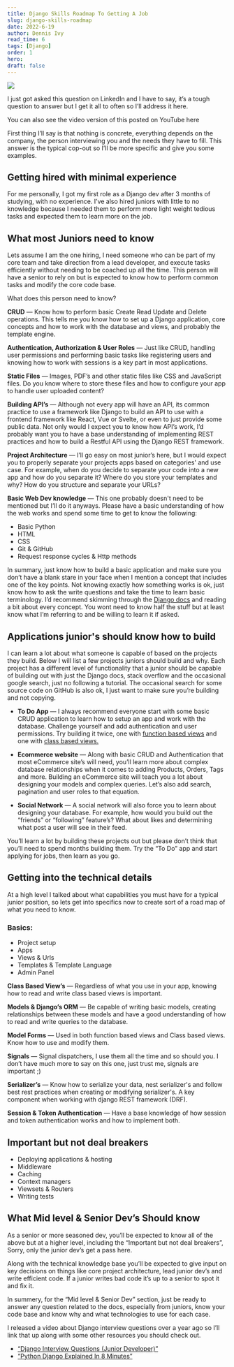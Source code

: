 ```yaml
---
title: Django Skills Roadmap To Getting A Job
slug: django-skills-roadmap
date: 2022-6-19
author: Dennis Ivy
read_time: 6
tags: [Django]
order: 1
hero: 
draft: false
---
```


![](images/django-skills-1.PNG)

I just got asked this question on LinkedIn and I have to say, it’s a tough question to answer but I get it all to often so I’ll address it here.

You can also see the video version of this posted on YouTube here

First thing I’ll say is that nothing is concrete, everything depends on the company, the person interviewing you and the needs they have to fill. This answer is the typical cop-out so I’ll be more specific and give you some examples.

## Getting hired with minimal experience

For me personally, I got my first role as a Django dev after 3 months of studying, with no experience. I’ve also hired juniors with little to no knowledge because I needed them to perform more light weight tedious tasks and expected them to learn more on the job.

## What most Juniors need to know

Lets assume I am the one hiring, I need someone who can be part of my core team and take direction from a lead developer, and execute tasks efficiently without needing to be coached up all the time. This person will have a senior to rely on but is expected to know how to perform common tasks and modify the core code base.

What does this person need to know?

**CRUD** — Know how to perform basic Create Read Update and Delete operations. This tells me you know how to set up a Django application, core concepts and how to work with the database and views, and probably the template engine.

**Authentication, Authorization & User Roles** — Just like CRUD, handling user permissions and performing basic tasks like registering users and knowing how to work with sessions is a key part in most applications.

**Static Files** — Images, PDF’s and other static files like CSS and JavaScript files. Do you know where to store these files and how to configure your app to handle user uploaded content?

**Building API’s** — Although not every app will have an API, its common practice to use a framework like Django to build an API to use with a frontend framework like React, Vue or Svelte, or even to just provide some public data. Not only would I expect you to know how API’s work, I’d probably want you to have a base understanding of implementing REST practices and how to build a Restful API using the Django REST framework.

**Project Architecture** — I’ll go easy on most junior’s here, but I would expect you to properly separate your projects apps based on categories' and use case. For example, when do you decide to separate your code into a new app and how do you separate it? Where do you store your templates and why? How do you structure and separate your URLs?

**Basic Web Dev knowledge** — This one probably doesn't need to be mentioned but I’ll do it anyways. Please have a basic understanding of how the web works and spend some time to get to know the following:

- Basic Python
- HTML
- CSS
- Git & GitHub
- Request response cycles & Http methods

In summary, just know how to build a basic application and make sure you don’t have a blank stare in your face when I mention a concept that includes one of the key points. Not knowing exactly how something works is ok, just know how to ask the write questions and take the time to learn basic terminology. I’d recommend skimming through the [Django docs](https://docs.djangoproject.com/en/4.0/) and reading a bit about every concept. You wont need to know half the stuff but at least know what I’m referring to and be willing to learn it if asked.

## Applications junior's should know how to build

I can learn a lot about what someone is capable of based on the projects they build. Below I will list a few projects juniors should build and why. Each project has a different level of functionality that a junior should be capable of building out with just the Django docs, stack overflow and the occasional google search, just no following a tutorial. The occasional search for some source code on GitHub is also ok, I just want to make sure you’re building and not copying.

- **To Do App** — I always recommend everyone start with some basic CRUD application to learn how to setup an app and work with the database. Challenge yourself and add authentication and user permissions. Try building it twice, one with [function based views](https://youtu.be/4RWFvXDUmjo) and one with [class based views.](https://youtu.be/llbtoQTt4qw)

- **Ecommerce website** — Along with basic CRUD and Authentication that most eCommerce site’s will need, you’ll learn more about complex database relationships when it comes to adding Products, Orders, Tags and more. Building an eCommerce site will teach you a lot about designing your models and complex queries. Let’s also add search, pagination and user roles to that equation. 

- **Social Network** — A social network will also force you to learn about designing your database. For example, how would you build out the “friends” or “following” feature’s? What about likes and determining what post a user will see in their feed.

You’ll learn a lot by building these projects out but please don’t think that you’ll need to spend months building them. Try the “To Do” app and start applying for jobs, then learn as you go.

## Getting into the technical details

At a high level I talked about what capabilities you must have for a typical junior position, so lets get into specifics now to create sort of a road map of what you need to know.

### Basics:

- Project setup
- Apps
- Views & Urls
- Templates & Template Language
- Admin Panel

**Class Based View’s** — Regardless of what you use in your app, knowing how to read and write class based views is important.

**Models & Django’s ORM** — Be capable of writing basic models, creating relationships between these models and have a good understanding of how to read and write queries to the database.

**Model Forms** — Used in both function based views and Class based views. Know how to use and modify them.

**Signals** — Signal dispatchers, I use them all the time and so should you. I don’t have much more to say on this one, just trust me, signals are important ;)

**Serializer’s** — Know how to serialize your data, nest serializer's and follow best rest practices when creating or modifying serializer's. A key component when working with django REST framework (DRF).

**Session & Token Authentication** — Have a base knowledge of how session and token authentication works and how to implement both.

## Important but not deal breakers

- Deploying applications & hosting
- Middleware
- Caching
- Context managers
- Viewsets & Routers
- Writing tests

## What Mid level & Senior Dev’s Should know

As a senior or more seasoned dev, you’ll be expected to know all of the above but at a higher level, including the “Important but not deal breakers”, Sorry, only the junior dev’s get a pass here.

Along with the technical knowledge base you’ll be expected to give input on key decisions on things like core project architecture, lead junior dev’s and write efficient code. If a junior writes bad code it’s up to a senior to spot it and fix it.

In summery, for the “Mid level & Senior Dev” section, just be ready to answer any question related to the docs, especially from juniors, know your code base and know why and what technologies to use for each case.

I released a video about Django interview questions over a year ago so I’ll link that up along with some other resources you should check out.

- [“Django Interview Questions (Junior Developer)”](https://youtu.be/9ai0b1LRMQM)
- [“Python Django Explained In 8 Minutes”](https://youtu.be/0sMtoedWaf0)

